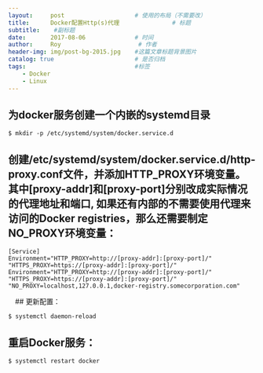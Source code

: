 ```yaml
---
layout:     post                    # 使用的布局（不需要改）
title:      Docker配置Http(s)代理               # 标题 
subtitle:    #副标题
date:       2017-08-06              # 时间
author:     Roy                      # 作者
header-img: img/post-bg-2015.jpg    #这篇文章标题背景图片
catalog: true                       # 是否归档
tags:                               #标签
    - Docker
    - Linux
---
```


##  为docker服务创建一个内嵌的systemd目录
```
$ mkdir -p /etc/systemd/system/docker.service.d
```
##  创建/etc/systemd/system/docker.service.d/http-proxy.conf文件，并添加HTTP_PROXY环境变量。其中[proxy-addr]和[proxy-port]分别改成实际情况的代理地址和端口, 如果还有内部的不需要使用代理来访问的Docker registries，那么还需要制定NO_PROXY环境变量：
```
[Service]
Environment="HTTP_PROXY=http://[proxy-addr]:[proxy-port]/" "HTTPS_PROXY=https://[proxy-addr]:[proxy-port]/"
Environment="HTTP_PROXY=http://[proxy-addr]:[proxy-port]/" "HTTPS_PROXY=https://[proxy-addr]:[proxy-port]/" "NO_PROXY=localhost,127.0.0.1,docker-registry.somecorporation.com"
```
　##  更新配置：
```
$ systemctl daemon-reload
```
##  重启Docker服务：
```
$ systemctl restart docker
```
